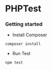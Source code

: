 # PHPTest


### Getting started

- Install Composer 

```sh
composer install
```

- Run Test 

```sh
npm test
```

